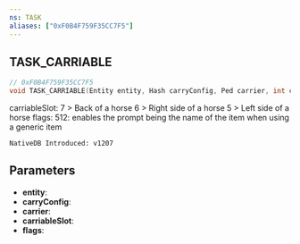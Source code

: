 ```yaml
---
ns: TASK
aliases: ["0xF0B4F759F35CC7F5"]
---
```

## TASK_CARRIABLE

```c
// 0xF0B4F759F35CC7F5
void TASK_CARRIABLE(Entity entity, Hash carryConfig, Ped carrier, int carriableSlot, int flags);
```

carriableSlot:
 7 > Back of a horse
 6 > Right side of a horse
 5 > Left side of a horse
flags:
 512: enables the prompt being the name of the item when using a generic item

```
NativeDB Introduced: v1207
```

## Parameters
* **entity**:
* **carryConfig**:
* **carrier**:
* **carriableSlot**:
* **flags**:
